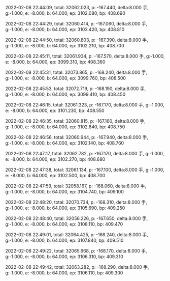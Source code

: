 2022-02-08 22:44:09, total: 32062.023, p: -167.440, delta:8.000 手, g:-1.000, e: -8.000, b: 64.000, ep: 3102.080, bp: 408.690

2022-02-08 22:44:29, total: 32060.414, p: -167.060, delta:8.000 手, g:-1.000, e: -8.000, b: 64.000, ep: 3103.420, bp: 408.810

2022-02-08 22:44:50, total: 32060.803, p: -167.390, delta:8.000 手, g:-1.000, e: -8.000, b: 64.000, ep: 3102.210, bp: 408.700

2022-02-08 22:45:11, total: 32061.934, p: -167.570, delta:8.000 手, g:-1.000, e: -8.000, b: 64.000, ep: 3099.310, bp: 408.360

2022-02-08 22:45:31, total: 32073.865, p: -168.240, delta:8.000 手, g:-1.000, e: -8.000, b: 64.000, ep: 3099.760, bp: 408.500

2022-02-08 22:45:53, total: 32072.719, p: -168.190, delta:8.000 手, g:-1.000, e: -8.000, b: 64.000, ep: 3099.410, bp: 408.450

2022-02-08 22:46:15, total: 32061.323, p: -167.170, delta:8.000 手, g:-1.000, e: -8.000, b: 64.000, ep: 3101.230, bp: 408.550

2022-02-08 22:46:35, total: 32060.815, p: -167.160, delta:8.000 手, g:-1.000, e: -8.000, b: 64.000, ep: 3102.840, bp: 408.750

2022-02-08 22:46:56, total: 32060.644, p: -167.940, delta:8.000 手, g:-1.000, e: -8.000, b: 64.000, ep: 3102.140, bp: 408.760

2022-02-08 22:47:17, total: 32062.782, p: -167.170, delta:8.000 手, g:-1.000, e: -8.000, b: 64.000, ep: 3102.270, bp: 408.680

2022-02-08 22:47:38, total: 32061.134, p: -167.100, delta:8.000 手, g:-1.000, e: -8.000, b: 64.000, ep: 3102.500, bp: 408.700

2022-02-08 22:47:59, total: 32058.167, p: -168.060, delta:8.000 手, g:-1.000, e: -8.000, b: 64.000, ep: 3104.740, bp: 409.100

2022-02-08 22:48:20, total: 32070.734, p: -168.310, delta:8.000 手, g:-1.000, e: -8.000, b: 64.000, ep: 3105.690, bp: 409.250

2022-02-08 22:48:40, total: 32056.226, p: -167.650, delta:8.000 手, g:-1.000, e: -8.000, b: 64.000, ep: 3108.110, bp: 409.470

2022-02-08 22:49:01, total: 32064.425, p: -168.240, delta:8.000 手, g:-1.000, e: -8.000, b: 64.000, ep: 3107.840, bp: 409.510

2022-02-08 22:49:22, total: 32065.668, p: -168.170, delta:8.000 手, g:-1.000, e: -8.000, b: 64.000, ep: 3106.310, bp: 409.310

2022-02-08 22:49:42, total: 32063.282, p: -168.290, delta:8.000 手, g:-1.000, e: -8.000, b: 64.000, ep: 3106.110, bp: 409.300